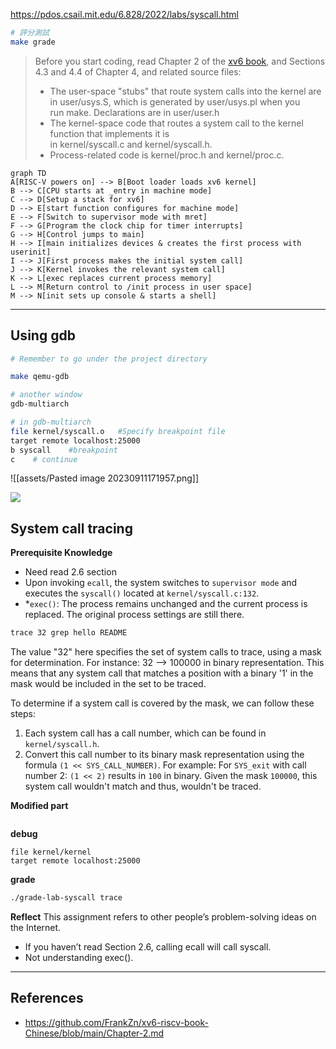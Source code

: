 https://pdos.csail.mit.edu/6.828/2022/labs/syscall.html

```sh
# 評分測試
make grade
```


>Before you start coding, read Chapter 2 of the [xv6 book](https://pdos.csail.mit.edu/6.828/2022/xv6/book-riscv-rev1.pdf), and Sections 4.3 and 4.4 of Chapter 4, and related source files:
>* The user-space "stubs" that route system calls into the kernel are in user/usys.S, which is generated by user/usys.pl when you run make. Declarations are in user/user.h
>* The kernel-space code that routes a system call to the kernel function that implements it is in kernel/syscall.c and kernel/syscall.h.
>* Process-related code is kernel/proc.h and kernel/proc.c.


```mermaid
graph TD
A[RISC-V powers on] --> B[Boot loader loads xv6 kernel]
B --> C[CPU starts at _entry in machine mode]
C --> D[Setup a stack for xv6]
D --> E[start function configures for machine mode]
E --> F[Switch to supervisor mode with mret]
F --> G[Program the clock chip for timer interrupts]
G --> H[Control jumps to main]
H --> I[main initializes devices & creates the first process with userinit]
I --> J[First process makes the initial system call]
J --> K[Kernel invokes the relevant system call]
K --> L[exec replaces current process memory]
L --> M[Return control to /init process in user space]
M --> N[init sets up console & starts a shell]
```
---

## Using gdb

```sh
# Remember to go under the project directory

make qemu-gdb

# another window
gdb-multiarch

# in gdb-multiarch
file kernel/syscall.o   #Specify breakpoint file
target remote localhost:25000
b syscall    #breakpoint
c    # continue
```
![[assets/Pasted image 20230911171957.png]]

![](assets/Pasted%20image%2020231018161946.png)
## System call tracing

**Prerequisite Knowledge**
* Need read 2.6 section
* Upon invoking `ecall`, the system switches to `supervisor mode` and executes the `syscall()` located at `kernel/syscall.c:132`.
* *`exec()`: The process remains unchanged and the current process is replaced. The original process settings are still there.

```sh
trace 32 grep hello README
```

The value "32" here specifies the set of system calls to trace, using a mask for determination. 
For instance:
32 --> 100000 in binary representation.
This means that any system call that matches a position with a binary '1' in the mask would be included in the set to be traced.

To determine if a system call is covered by the mask, we can follow these steps:

1. Each system call has a call number, which can be found in `kernel/syscall.h`.
2. Convert this call number to its binary mask representation using the formula `(1 << SYS_CALL_NUMBER)`. 
For example:
For `SYS_exit` with call number 2: 
`(1 << 2)` results in `100` in binary.
Given the mask `100000`, this system call wouldn't match and thus, wouldn't be traced.

**Modified part**
```sh

```

**debug**
```
file kernel/kernel
target remote localhost:25000
```

**grade**
```sh
./grade-lab-syscall trace
```

**Reflect**
This assignment refers to other people’s problem-solving ideas on the Internet.
* If you haven’t read Section 2.6, calling ecall will call syscall.
* Not understanding exec().
---

## References

* https://github.com/FrankZn/xv6-riscv-book-Chinese/blob/main/Chapter-2.md